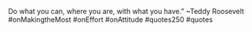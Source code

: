 Do what you can, where you are, with what you have.” ~Teddy Roosevelt #onMakingtheMost #onEffort #onAttitude #quotes250 #quotes